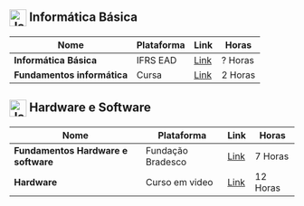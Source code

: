 <h2>
  <img src="https://github.com/MarcusTechs/Free-way/assets/138902771/6e96d435-41c8-4d54-8785-44ac159998f9" alt="Java" width="30px" style="vertical-align: middle;"> Informática Básica
</h2>

| **Nome** | **Plataforma** | **Link** | **Horas** |
| --- | --- | --- | --- | 
| **Informática Básica** | IFRS EAD | [Link](https://moodle.ifrs.edu.br/login/index.php) | ? Horas |
| **Fundamentos informática** | Cursa | [Link](https://cursa.com.br/home/course/curso-de-inform%C3%A1tica-b%C3%A1sica-completo/33) | 2 Horas |

<h2>
  <img src="https://github.com/MarcusTechs/Free-way/assets/138902771/64cc496c-4889-4a86-9bd6-8f96464139c0" alt="Java" width="30px" style="vertical-align: middle;"> Hardware e Software
</h2>
  
| **Nome** | **Plataforma** | **Link** | **Horas** |
| --- | --- | --- | --- | 
| **Fundamentos Hardware e software** | Fundação Bradesco | [Link](https://www.ev.org.br/cursos/fundamentos-de-ti-hardware-e-software) | 7 Horas |
| **Hardware** | Curso em video | [Link](https://www.cursoemvideo.com/curso/hardware/) | 12 Horas |
